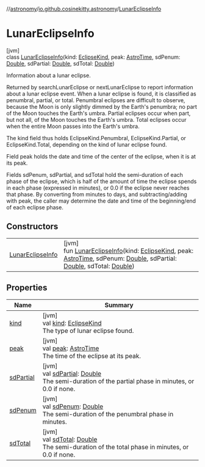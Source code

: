 //[astronomy](../../../index.md)/[io.github.cosinekitty.astronomy](../index.md)/[LunarEclipseInfo](index.md)

# LunarEclipseInfo

[jvm]\
class [LunarEclipseInfo](index.md)(kind: [EclipseKind](../-eclipse-kind/index.md), peak: [AstroTime](../-astro-time/index.md), sdPenum: [Double](https://kotlinlang.org/api/latest/jvm/stdlib/kotlin/-double/index.html), sdPartial: [Double](https://kotlinlang.org/api/latest/jvm/stdlib/kotlin/-double/index.html), sdTotal: [Double](https://kotlinlang.org/api/latest/jvm/stdlib/kotlin/-double/index.html))

Information about a lunar eclipse.

Returned by searchLunarEclipse or nextLunarEclipse to report information about a lunar eclipse event. When a lunar eclipse is found, it is classified as penumbral, partial, or total. Penumbral eclipses are difficult to observe, because the Moon is only slightly dimmed by the Earth's penumbra; no part of the Moon touches the Earth's umbra. Partial eclipses occur when part, but not all, of the Moon touches the Earth's umbra. Total eclipses occur when the entire Moon passes into the Earth's umbra.

The kind field thus holds EclipseKind.Penumbral, EclipseKind.Partial, or EclipseKind.Total, depending on the kind of lunar eclipse found.

Field peak holds the date and time of the center of the eclipse, when it is at its peak.

Fields sdPenum, sdPartial, and sdTotal hold the semi-duration of each phase of the eclipse, which is half of the amount of time the eclipse spends in each phase (expressed in minutes), or 0.0 if the eclipse never reaches that phase. By converting from minutes to days, and subtracting/adding with peak, the caller may determine the date and time of the beginning/end of each eclipse phase.

## Constructors

| | |
|---|---|
| [LunarEclipseInfo](-lunar-eclipse-info.md) | [jvm]<br>fun [LunarEclipseInfo](-lunar-eclipse-info.md)(kind: [EclipseKind](../-eclipse-kind/index.md), peak: [AstroTime](../-astro-time/index.md), sdPenum: [Double](https://kotlinlang.org/api/latest/jvm/stdlib/kotlin/-double/index.html), sdPartial: [Double](https://kotlinlang.org/api/latest/jvm/stdlib/kotlin/-double/index.html), sdTotal: [Double](https://kotlinlang.org/api/latest/jvm/stdlib/kotlin/-double/index.html)) |

## Properties

| Name | Summary |
|---|---|
| [kind](kind.md) | [jvm]<br>val [kind](kind.md): [EclipseKind](../-eclipse-kind/index.md)<br>The type of lunar eclipse found. |
| [peak](peak.md) | [jvm]<br>val [peak](peak.md): [AstroTime](../-astro-time/index.md)<br>The time of the eclipse at its peak. |
| [sdPartial](sd-partial.md) | [jvm]<br>val [sdPartial](sd-partial.md): [Double](https://kotlinlang.org/api/latest/jvm/stdlib/kotlin/-double/index.html)<br>The semi-duration of the partial phase in minutes, or 0.0 if none. |
| [sdPenum](sd-penum.md) | [jvm]<br>val [sdPenum](sd-penum.md): [Double](https://kotlinlang.org/api/latest/jvm/stdlib/kotlin/-double/index.html)<br>The semi-duration of the penumbral phase in minutes. |
| [sdTotal](sd-total.md) | [jvm]<br>val [sdTotal](sd-total.md): [Double](https://kotlinlang.org/api/latest/jvm/stdlib/kotlin/-double/index.html)<br>The semi-duration of the total phase in minutes, or 0.0 if none. |
